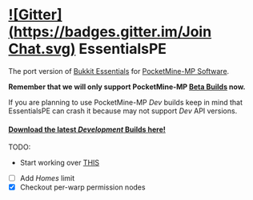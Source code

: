 [![Gitter](https://badges.gitter.im/Join Chat.svg)](https://gitter.im/LegendOfMCPE/EssentialsPE?utm_source=badge&utm_medium=badge&utm_campaign=pr-badge&utm_content=badge) EssentialsPE
================

The port version of [Bukkit Essentials](http://dev.bukkit.org/bukkit-plugins/essentials/) for [PocketMine-MP Software](http://http://www.pocketmine.net/).

**Remember that we will only support PocketMine-MP [Beta Builds](https://github.com/PocketMine/PocketMine-MP/releases) now.**

If you are planning to use PocketMine-MP _Dev_ builds keep in mind that EssentialsPE can crash it because may not support _Dev_ API versions.

#### [Download the latest _Development_ Builds here!](http://pemapmodder.zapto.org/data/builds)

TODO:
* Start working over [THIS](https://gist.github.com/shoghicp/88acec9d15564ccc8e75)
- [ ] Add _Homes_ limit
- [x] Checkout per-warp permission nodes